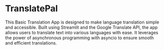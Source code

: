 # TranslatePal
This Basic Translation App is designed to make language translation simple and accessible. Built using Streamlit and the Google Translate API, the app allows users to translate text into various languages with ease. It leverages the power of asynchronous programming with asyncio to ensure smooth and efficient translations.
